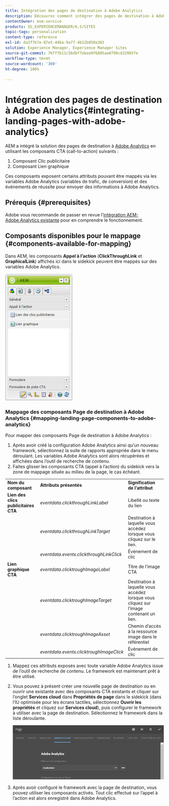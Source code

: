 ```yaml
---
title: Intégration des pages de destination à Adobe Analytics
description: Découvrez comment intégrer des pages de destination à Adobe Analytics.
contentOwner: msm-service
products: SG_EXPERIENCEMANAGER/6.5/SITES
topic-tags: personalization
content-type: reference
exl-id: da3f7b7e-87e5-446a-9a77-4b12b850a381
solution: Experience Manager, Experience Manager Sites
source-git-commit: 76fffb11c56dbf7ebee9f6805ae0799cd32985fe
workflow-type: tm+mt
source-wordcount: '369'
ht-degree: 100%

---
```


# Intégration des pages de destination à Adobe Analytics{#integrating-landing-pages-with-adobe-analytics}

AEM a intégré la solution des pages de destination à [Adobe Analytics](https://www.omniture.com/en/products/analytics/sitecatalyst) en utilisant les composants CTA (call-to-action) suivants :

1. Composant Clic publicitaire
1. Composant Lien graphique

Ces composants exposent certains attributs pouvant être mappés via les variables Adobe Analytics (variables de trafic, de conversion) et des événements de réussite pour envoyer des informations à Adobe Analytics.

## Prérequis {#prerequisites}

Adobe vous recommande de passer en revue l’[intégration AEM-Adobe Analytics existante](/help/sites-administering/adobeanalytics.md) pour en comprendre le fonctionnement.

## Composants disponibles pour le mappage {#components-available-for-mapping}

Dans AEM, les composants **Appel à l’action** (**ClickThroughLink** et **GraphicalLink**) affichés ici dans le sidekick peuvent être mappés sur des variables Adobe Analytics.

![chlimage_1-21](assets/chlimage_1-21a.jpeg)

### Mappage des composants Page de destination à Adobe Analytics {#mapping-landing-page-components-to-adobe-analytics}

Pour mapper des composants Page de destination à Adobe Analytics :

1. Après avoir créé la configuration Adobe Analytics ainsi qu’un nouveau framework, sélectionnez la suite de rapports appropriée dans le menu déroulant. Les variables Adobe Analytics sont alors récupérées et affichées dans l’outil de recherche de contenu.
1. Faites glisser les composants CTA (appel à l’action) du sidekick vers la zone de mappage située au milieu de la page, le cas échéant.

<table>
 <tbody>
  <tr>
   <td><strong>Nom du composant</strong></td>
   <td><strong>Attributs présentés</strong></td>
   <td><strong>Signification de l’attribut</strong></td>
  </tr>
  <tr>
   <td><strong>Lien des clics publicitaires CTA</strong></td>
   <td><i>eventdata.clickthroughLinkLabel</i> <br /> </td>
   <td>Libellé ou texte du lien </td>
  </tr>
  <tr>
   <td><br type="_moz" /> </td>
   <td><i>eventdata.clickthroughLinkTarget</i> <br /> </td>
   <td>Destination à laquelle vous accédez lorsque vous cliquez sur le lien. </td>
  </tr>
  <tr>
   <td><br type="_moz" /> </td>
   <td><i>eventdata.events.clickthroughLinkClick</i> <br /> </td>
   <td>Événement de clic </td>
  </tr>
  <tr>
   <td><strong>Lien graphique CTA</strong></td>
   <td><i>eventdata.clicktroughImageLabel</i> <br /> </td>
   <td>Titre de l’image CTA </td>
  </tr>
  <tr>
   <td><br type="_moz" /> </td>
   <td><i>eventdata.clicktroughImageTarget</i> <br /> </td>
   <td>Destination à laquelle vous accédez lorsque vous cliquez sur l’image contenant un lien.</td>
  </tr>
  <tr>
   <td><br type="_moz" /> </td>
   <td><i>eventdata.clicktroughImageAsset</i> <br /> </td>
   <td>Chemin d’accès à la ressource image dans le référentiel </td>
  </tr>
  <tr>
   <td><br type="_moz" /> </td>
   <td><i>eventdata.events.clicktroughImageClick</i> <br /> </td>
   <td>Événement de clic</td>
  </tr>
 </tbody>
</table>

1. Mappez ces attributs exposés avec toute variable Adobe Analytics issue de l’outil de recherche de contenu. Le framework est maintenant prêt à être utilisé.
1. Vous pouvez à présent créer une nouvelle page de destination ou en ouvrir une existante avec des composants CTA existants et cliquer sur l’onglet **Services cloud** dans **Propriétés de page** dans le sidekick (dans l’IU optimisée pour les écrans tactiles, sélectionnez **Ouvrir les propriétés** et cliquez sur **Services cloud**), puis configurer le framework à utiliser avec la page de destination. Sélectionnez le framework dans la liste déroulante.

   ![chlimage_1-25](assets/chlimage_1-25a.png)

1. Après avoir configuré le framework avec la page de destination, vous pouvez utiliser les composants activés. Tout clic effectué sur l’appel à l’action est alors enregistré dans Adobe Analytics.
